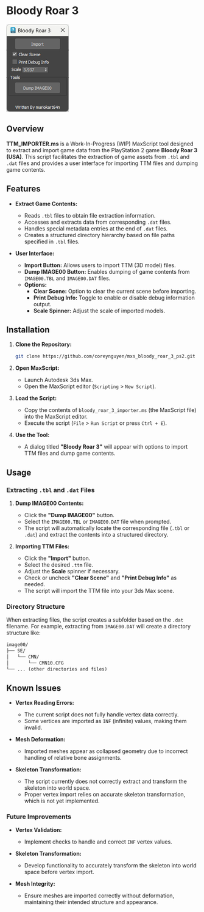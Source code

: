 # Bloody Roar 3

![Bloody Roar 3 Logo](assets/preview.jpg) <!-- Replace with actual image URL if available -->

## Overview

**TTM_IMPORTER.ms** is a Work-In-Progress (WIP) MaxScript tool designed to extract and import game data from the PlayStation 2 game **Bloody Roar 3 (USA)**. This script facilitates the extraction of game assets from `.tbl` and `.dat` files and provides a user interface for importing TTM files and dumping game contents.

## Features

- **Extract Game Contents:**
  - Reads `.tbl` files to obtain file extraction information.
  - Accesses and extracts data from corresponding `.dat` files.
  - Handles special metadata entries at the end of `.dat` files.
  - Creates a structured directory hierarchy based on file paths specified in `.tbl` files.
  
- **User Interface:**
  - **Import Button:** Allows users to import TTM (3D model) files.
  - **Dump IMAGE00 Button:** Enables dumping of game contents from `IMAGE00.TBL` and `IMAGE00.DAT` files.
  - **Options:**
    - **Clear Scene:** Option to clear the current scene before importing.
    - **Print Debug Info:** Toggle to enable or disable debug information output.
    - **Scale Spinner:** Adjust the scale of imported models.

## Installation

1. **Clone the Repository:**

   ```bash
   git clone https://github.com/coreynguyen/mxs_bloody_roar_3_ps2.git
   ```

2. **Open MaxScript:**

   - Launch Autodesk 3ds Max.
   - Open the MaxScript editor (`Scripting` > `New Script`).

3. **Load the Script:**

   - Copy the contents of `bloody_roar_3_importer.ms` (the MaxScript file) into the MaxScript editor.
   - Execute the script (`File` > `Run Script` or press `Ctrl + E`).

4. **Use the Tool:**

   - A dialog titled **"Bloody Roar 3"** will appear with options to import TTM files and dump game contents.

## Usage

### Extracting `.tbl` and `.dat` Files

1. **Dump IMAGE00 Contents:**
   - Click the **"Dump IMAGE00"** button.
   - Select the `IMAGE00.TBL` or `IMAGE00.DAT` file when prompted.
   - The script will automatically locate the corresponding file (`.tbl` or `.dat`) and extract the contents into a structured directory.

2. **Importing TTM Files:**
   - Click the **"Import"** button.
   - Select the desired `.ttm` file.
   - Adjust the **Scale** spinner if necessary.
   - Check or uncheck **"Clear Scene"** and **"Print Debug Info"** as needed.
   - The script will import the TTM file into your 3ds Max scene.

### Directory Structure

When extracting files, the script creates a subfolder based on the `.dat` filename. For example, extracting from `IMAGE00.DAT` will create a directory structure like:

```
image00/
├── SE/
│   └── CMN/
│       └── CMN10.CFG
└── ... (other directories and files)
```

## Known Issues

- **Vertex Reading Errors:**
  - The current script does not fully handle vertex data correctly.
  - Some vertices are imported as `INF` (infinite) values, making them invalid.
  
- **Mesh Deformation:**
  - Imported meshes appear as collapsed geometry due to incorrect handling of relative bone assignments.
  
- **Skeleton Transformation:**
  - The script currently does not correctly extract and transform the skeleton into world space.
  - Proper vertex import relies on accurate skeleton transformation, which is not yet implemented.

### Future Improvements

- **Vertex Validation:**
  - Implement checks to handle and correct `INF` vertex values.
  
- **Skeleton Transformation:**
  - Develop functionality to accurately transform the skeleton into world space before vertex import.
  
- **Mesh Integrity:**
  - Ensure meshes are imported correctly without deformation, maintaining their intended structure and appearance.
